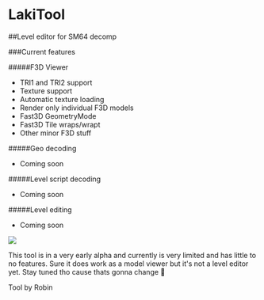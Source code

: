 # LakiTool
##Level editor for SM64 decomp

###Current features

#####F3D Viewer
- TRI1 and TRI2 support
- Texture support
- Automatic texture loading
- Render only individual F3D models
- Fast3D GeometryMode
- Fast3D Tile wraps/wrapt
- Other minor F3D stuff

#####Geo decoding
- Coming soon

#####Level script decoding
- Coming soon

#####Level editing
- Coming soon

![](https://i.imgur.com/iYc1qsI.png)

This tool is in a very early alpha and currently is very limited and has little to no features. Sure it does work as a model viewer but it's not a level editor yet. Stay tuned tho cause thats gonna change 👀

Tool by Robin

